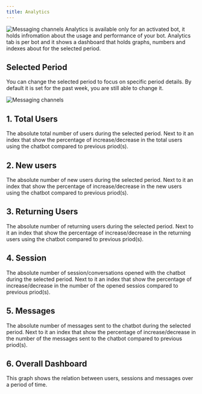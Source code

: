```yaml
---
title: Analytics
---
```


![Messaging channels](/img/docs/analytics.png)
Analytics is available only for an activated bot, it holds infromation about the usage and performance of your bot. Analytics tab is per bot and it shows a dashboard that holds graphs, numbers and indexes about for the selected period.

## Selected Period
You can change the selected period to focus on specific period details. By default it is set for the past week, you are still able to change it.

![Messaging channels](/img/docs/calendar.png)

## 1. Total Users
The absolute total number of users during the selected period. Next to it an index that show the percentage of increase/decrease in the total users using the chatbot compared to previous priod(s).

## 2. New users
The absolute number of new users during the selected period. Next to it an index that show the percentage of increase/decrease in the new users using the chatbot compared to previous priod(s).
## 3. Returning Users
The absolute number of returning users during the selected period. Next to it an index that show the percentage of increase/decrease in the returning users using the chatbot compared to previous priod(s).
## 4. Session
The absolute number of session/conversations opened with the chatbot during the selected period. Next to it an index that show the percentage of increase/decrease in the number of the opened sessios compared to previous priod(s).

## 5. Messages
The absolute number of messages sent to the chatbot during the selected period. Next to it an index that show the percentage of increase/decrease in the number of the messages sent to the chatbot compared to previous priod(s).

## 6. Overall Dashboard
This graph shows the relation between users, sessions and messages over a period of time.